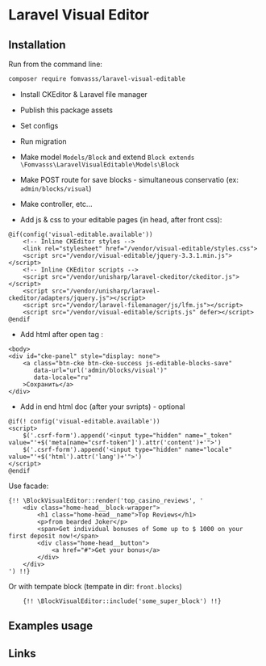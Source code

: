 # Laravel Visual Editor

## Installation

Run from the command line:

```bash
composer require fomvasss/laravel-visual-editable
```
- Install CKEditor & Laravel file manager

- Publish this package assets
- Set configs
- Run migration
- Make model `Models/Block` and extend `Block extends \Fomvasss\LaravelVisualEditable\Models\Block`
- Make POST route for save blocks - simultaneous conservatio (ex: `admin/blocks/visual`)
- Make controller, etc...
- Add js & css to your editable pages (in head, after front css):
```blade
@if(config('visual-editable.available'))
    <!-- Inline CKEditor styles -->
    <link rel="stylesheet" href="/vendor/visual-editable/styles.css">
    <script src="/vendor/visual-editable/jquery-3.3.1.min.js"></script>
    <!-- Inline CKEditor scripts -->
    <script src="/vendor/unisharp/laravel-ckeditor/ckeditor.js"></script>
    <script src="/vendor/unisharp/laravel-ckeditor/adapters/jquery.js"></script>
    <script src="/vendor/laravel-filemanager/js/lfm.js"></script>
    <script src="/vendor/visual-editable/scripts.js" defer></script>
@endif
``` 
- Add html after open tag <body>:
```blade
<body>
<div id="cke-panel" style="display: none">
    <a class="btn-cke btn-cke-success js-editable-blocks-save"
       data-url="url('admin/blocks/visual')"
       data-locale="ru"
    >Сохранить</a>
</div>
```

- Add in end html doc (after your svripts) - optional
```blade
@if(! config('visual-editable.available'))
<script>
    $('.csrf-form').append('<input type="hidden" name="_token" value="'+$('meta[name="csrf-token"]').attr('content')+'">')
    $('.csrf-form').append('<input type="hidden" name="locale" value="'+$('html').attr('lang')+'">')
</script>
@endif
```

Use facade:
```blade
{!! \BlockVisualEditor::render('top_casino_reviews', '
	<div class="home-head__block-wrapper">
		<h1 class="home-head__name">Top Reviews</h1>
		<p>from bearded Joker</p>
		<span>Get individual bonuses of Some up to $ 1000 on your first deposit now!</span>
		<div class="home-head__button">
			<a href="#">Get your bonus</a>
		</div>
	</div>
') !!}
```

Or with tempate block (tempate in dir: `front.blocks`)  
```blade
	{!! \BlockVisualEditor::include('some_super_block') !!}
```

## Examples usage

## Links
